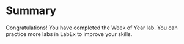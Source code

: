 # Summary

Congratulations! You have completed the Week of Year lab. You can practice more labs in LabEx to improve your skills.
